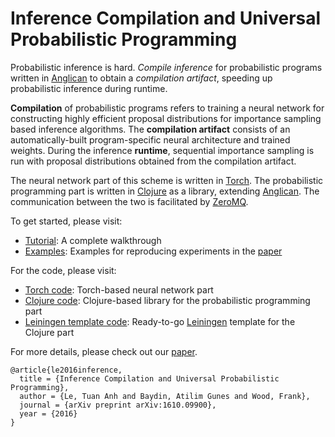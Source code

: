 # Inference Compilation and Universal Probabilistic Programming

Probabilistic inference is hard. *Compile inference* for probabilistic programs written in [Anglican][anglican-link] to obtain a *compilation artifact*, speeding up probabilistic inference during runtime.

**Compilation** of probabilistic programs refers to training a neural network for constructing highly efficient proposal distributions for importance sampling based inference algorithms. The **compilation artifact** consists of an automatically-built program-specific neural architecture and trained weights. During the inference **runtime**, sequential importance sampling is run with proposal distributions obtained from the compilation artifact.

The neural network part of this scheme is written in [Torch][torch-link]. The probabilistic programming part is written in [Clojure][clojure-link] as a library, extending [Anglican][anglican-link]. The communication between the two is facilitated by [ZeroMQ][zeromq-link].

To get started, please visit:
- [Tutorial][tutorial-link]: A complete walkthrough
- [Examples][examples-link]: Examples for reproducing experiments in the [paper][paper-link]

For the code, please visit:
- [Torch code][torch-csis-repo-link]: Torch-based neural network part
- [Clojure code][anglican-csis-repo-link]: Clojure-based library for the probabilistic programming part
- [Leiningen template code][anglican-csis-template-repo-link]: Ready-to-go [Leiningen][leiningen-link] template for the Clojure part

For more details, please check out our [paper][paper-link].
```
@article{le2016inference,
  title = {Inference Compilation and Universal Probabilistic Programming},
  author = {Le, Tuan Anh and Baydin, Atilim Gunes and Wood, Frank},
  journal = {arXiv preprint arXiv:1610.09900},
  year = {2016}
}
```

[torch-csis-repo-link]: https://github.com/tuananhle7/torch-csis
[anglican-csis-repo-link]: https://github.com/tuananhle7/anglican-csis
[anglican-csis-template-repo-link]: https://github.com/tuananhle7/anglican-csis-template
[tutorial-link]: https://github.com/tuananhle7/torch-csis/blob/master/TUTORIAL.md
[examples-link]: https://github.com/tuananhle7/torch-csis/tree/master/examples
[paper-link]: https://arxiv.org/abs/1610.09900
[anglican-link]: http://www.robots.ox.ac.uk/~fwood/anglican
[torch-link]: http://torch.ch/
[clojure-link]: https://clojure.org/
[zeromq-link]: http://zeromq.org/
[leiningen-link]: http://leiningen.org/
